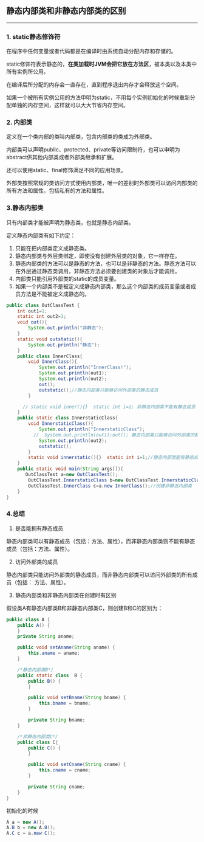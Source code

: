 ## 静态内部类和非静态内部类的区别
-----

### 1. static静态修饰符

在程序中任何变量或者代码都是在编译时由系统自动分配内存和存储的。

static修饰符表示静态的，**在类加载时JVM会把它放在方法区**，被本类以及本类中所有实例所公用。

在编译后所分配的内存会一直存在，直到程序退出内存才会释放这个空间。

如果一个被所有实例公用的方法申明为static，不用每个实例初始化的时候重新分配单独的内存空间，这样就可以大大节省内存空间。

### 2. 内部类

定义在一个类内部的类叫内部类，包含内部类的类成为外部类。

内部类可以声明public、protected、private等访问限制符，也可以申明为abstract供其他内部类或者外部类继承和扩展。

还可以使用static、final修饰满足不同的应用场景。

外部类按照常规的类访问方式使用内部类，唯一的差别时外部类可以访问内部类的所有方法和属性。包括私有的方法和属性。

### 3.静态内部类

只有内部类才能被声明为静态类，也就是静态内部类。

定义静态内部类有如下约定：

1. 只能在把内部类定义成静态类。
1. 静态内部类与外层类绑定，即使没有创建外层类的对象，它一样存在。
1. 静态内部类的方法可以是静态的方法，也可以是非静态的方法。静态方法可以在外层通过静态类调用，非静态方法必须要创建类的对象后才能调用。
1. 内部类只能引用外部类的static的成员变量。
1. 如果一个内部类不是被定义成静态内部类，那么这个内部类的成员变量或者成员方法是不能被定义成静态的。

```java
public class OutClassTest {
    int out1=1;
    static int out2=1;
    void out(){
        System.out.println("非静态");
    }
    static void outstatic(){
        System.out.println("静态");
    }
    public class InnerClass{
        void InnerClass(){
            System.out.println("InnerClass!");
            System.out.println(out1);
            System.out.println(out2);
            out();
            outstatic();//静态内部类只能够访问外部类的静态成员
        }

      // static void inner(){}  static int i=1; 非静态内部类不能有静态成员（方法、属性）
    }
    public static class InnerstaticClass{
        void InnerstaticClass(){
            System.out.println("InnerstaticClass");
          //  System.out.println(out1);out(); 静态内部类只能够访问外部类的静态成员
            System.out.println(out2);
            outstatic();
        }
        static void innerstatic(){}  static int i=1;//静态内部类能有静态成员（方法、属性）
    }
    public static void main(String args[]){
       OutClassTest a=new OutClassTest();
        OutClassTest.InnerstaticClass b=new OutClassTest.InnerstaticClass();//创建静态内部类
        OutClassTest.InnerClass c=a.new InnerClass();//创建非静态内部类
    }
}
```

### 4.总结

1. 是否能拥有静态成员

静态内部类可以有静态成员（包括：方法、属性），而非静态内部类则不能有静态成员（包括：方法、属性）。

2. 访问外部类的成员

静态内部类只能访问外部类的静态成员，而非静态内部类可以访问外部类的所有成员（包括： 方法、属性）。

3. 静态内部类和非静态内部类在创建时有区别

假设类A有静态内部类B和非静态内部类C，则创建B和C的区别为：

```java
public class A {
    public A() {
    }
    private String aname;

    public void setAname(String aname) {
        this.aname = aname;
    }

    /*静态内部类B*/
    public static class  B {
        public B() {
        }

        public void setBname(String bname) {
            this.bname = bname;
        }

        private String bname;
    }

    /*非静态内部类C*/
    public class C{
        public C() {
        }

        public void setCname(String cname) {
            this.cname = cname;
        }

        private String cname;
    }
}
```

初始化的时候
```java
A a = new A();
A.B b = new A.B();
A.C c = a.new C();
```
